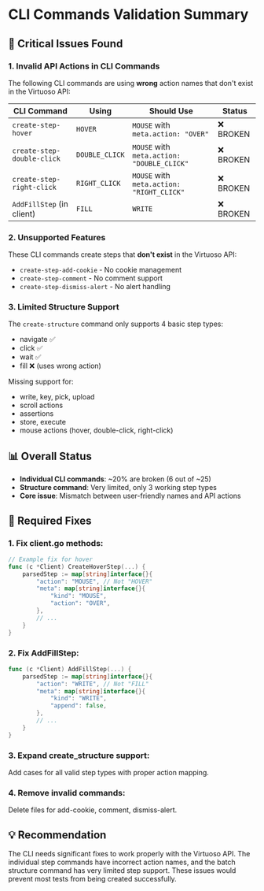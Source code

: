 # CLI Commands Validation Summary

## 🚨 Critical Issues Found

### 1. **Invalid API Actions in CLI Commands**

The following CLI commands are using **wrong** action names that don't exist in the Virtuoso API:

| CLI Command | Using | Should Use | Status |
|------------|-------|------------|---------|
| `create-step-hover` | `HOVER` | `MOUSE` with `meta.action: "OVER"` | ❌ BROKEN |
| `create-step-double-click` | `DOUBLE_CLICK` | `MOUSE` with `meta.action: "DOUBLE_CLICK"` | ❌ BROKEN |
| `create-step-right-click` | `RIGHT_CLICK` | `MOUSE` with `meta.action: "RIGHT_CLICK"` | ❌ BROKEN |
| `AddFillStep` (in client) | `FILL` | `WRITE` | ❌ BROKEN |

### 2. **Unsupported Features**

These CLI commands create steps that **don't exist** in the Virtuoso API:
- `create-step-add-cookie` - No cookie management
- `create-step-comment` - No comment support  
- `create-step-dismiss-alert` - No alert handling

### 3. **Limited Structure Support**

The `create-structure` command only supports 4 basic step types:
- navigate ✅
- click ✅
- wait ✅
- fill ❌ (uses wrong action)

Missing support for:
- write, key, pick, upload
- scroll actions
- assertions
- store, execute
- mouse actions (hover, double-click, right-click)

## 📊 Overall Status

- **Individual CLI commands**: ~20% are broken (6 out of ~25)
- **Structure command**: Very limited, only 3 working step types
- **Core issue**: Mismatch between user-friendly names and API actions

## 🔧 Required Fixes

### 1. Fix client.go methods:
```go
// Example fix for hover
func (c *Client) CreateHoverStep(...) {
    parsedStep := map[string]interface{}{
        "action": "MOUSE", // Not "HOVER"
        "meta": map[string]interface{}{
            "kind": "MOUSE",
            "action": "OVER",
        },
        // ...
    }
}
```

### 2. Fix AddFillStep:
```go
func (c *Client) AddFillStep(...) {
    parsedStep := map[string]interface{}{
        "action": "WRITE", // Not "FILL"
        "meta": map[string]interface{}{
            "kind": "WRITE",
            "append": false,
        },
        // ...
    }
}
```

### 3. Expand create_structure support:
Add cases for all valid step types with proper action mapping.

### 4. Remove invalid commands:
Delete files for add-cookie, comment, dismiss-alert.

## 💡 Recommendation

The CLI needs significant fixes to work properly with the Virtuoso API. The individual step commands have incorrect action names, and the batch structure command has very limited step support. These issues would prevent most tests from being created successfully.
